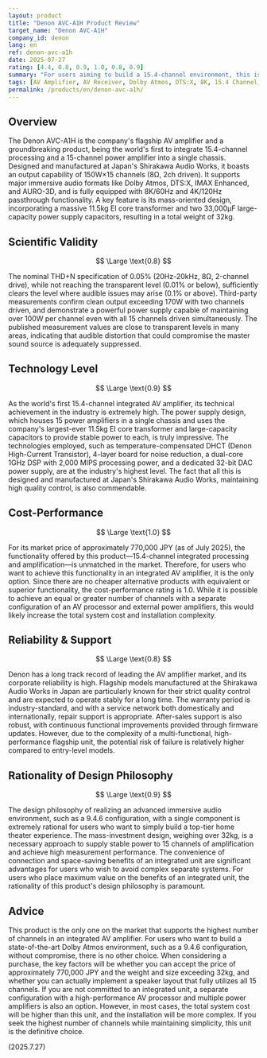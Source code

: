 ```yaml
---
layout: product
title: "Denon AVC-A1H Product Review"
target_name: "Denon AVC-A1H"
company_id: denon
lang: en
ref: denon-avc-a1h
date: 2025-07-27
rating: [4.4, 0.8, 0.9, 1.0, 0.8, 0.9]
summary: "For users aiming to build a 15.4-channel environment, this is the one and only flagship AV amplifier on the market."
tags: [AV Amplifier, AV Receiver, Dolby Atmos, DTS:X, 8K, 15.4 Channel, Home Theater]
permalink: /products/en/denon-avc-a1h/
---
```


## Overview

The Denon AVC-A1H is the company's flagship AV amplifier and a groundbreaking product, being the world's first to integrate 15.4-channel processing and a 15-channel power amplifier into a single chassis. Designed and manufactured at Japan's Shirakawa Audio Works, it boasts an output capability of 150W×15 channels (8Ω, 2ch driven). It supports major immersive audio formats like Dolby Atmos, DTS:X, IMAX Enhanced, and AURO-3D, and is fully equipped with 8K/60Hz and 4K/120Hz passthrough functionality. A key feature is its mass-oriented design, incorporating a massive 11.5kg EI core transformer and two 33,000µF large-capacity power supply capacitors, resulting in a total weight of 32kg.

## Scientific Validity

$$ \Large \text{0.8} $$

The nominal THD+N specification of 0.05% (20Hz-20kHz, 8Ω, 2-channel drive), while not reaching the transparent level (0.01% or below), sufficiently clears the level where audible issues may arise (0.1% or above). Third-party measurements confirm clean output exceeding 170W with two channels driven, and demonstrate a powerful power supply capable of maintaining over 100W per channel even with all 15 channels driven simultaneously. The published measurement values are close to transparent levels in many areas, indicating that audible distortion that could compromise the master sound source is adequately suppressed.

## Technology Level

$$ \Large \text{0.9} $$

As the world's first 15.4-channel integrated AV amplifier, its technical achievement in the industry is extremely high. The power supply design, which houses 15 power amplifiers in a single chassis and uses the company's largest-ever 11.5kg EI core transformer and large-capacity capacitors to provide stable power to each, is truly impressive. The technologies employed, such as temperature-compensated DHCT (Denon High-Current Transistor), 4-layer board for noise reduction, a dual-core 1GHz DSP with 2,000 MIPS processing power, and a dedicated 32-bit DAC power supply, are at the industry's highest level. The fact that all this is designed and manufactured at Japan's Shirakawa Audio Works, maintaining high quality control, is also commendable.

## Cost-Performance

$$ \Large \text{1.0} $$

For its market price of approximately 770,000 JPY (as of July 2025), the functionality offered by this product—15.4-channel integrated processing and amplification—is unmatched in the market. Therefore, for users who want to achieve this functionality in an integrated AV amplifier, it is the only option. Since there are no cheaper alternative products with equivalent or superior functionality, the cost-performance rating is 1.0. While it is possible to achieve an equal or greater number of channels with a separate configuration of an AV processor and external power amplifiers, this would likely increase the total system cost and installation complexity.

## Reliability & Support

$$ \Large \text{0.8} $$

Denon has a long track record of leading the AV amplifier market, and its corporate reliability is high. Flagship models manufactured at the Shirakawa Audio Works in Japan are particularly known for their strict quality control and are expected to operate stably for a long time. The warranty period is industry-standard, and with a service network both domestically and internationally, repair support is appropriate. After-sales support is also robust, with continuous functional improvements provided through firmware updates. However, due to the complexity of a multi-functional, high-performance flagship unit, the potential risk of failure is relatively higher compared to entry-level models.

## Rationality of Design Philosophy

$$ \Large \text{0.9} $$

The design philosophy of realizing an advanced immersive audio environment, such as a 9.4.6 configuration, with a single component is extremely rational for users who want to simply build a top-tier home theater experience. The mass-investment design, weighing over 32kg, is a necessary approach to supply stable power to 15 channels of amplification and achieve high measurement performance. The convenience of connection and space-saving benefits of an integrated unit are significant advantages for users who wish to avoid complex separate systems. For users who place maximum value on the benefits of an integrated unit, the rationality of this product's design philosophy is paramount.

## Advice

This product is the only one on the market that supports the highest number of channels in an integrated AV amplifier. For users who want to build a state-of-the-art Dolby Atmos environment, such as a 9.4.6 configuration, without compromise, there is no other choice. When considering a purchase, the key factors will be whether you can accept the price of approximately 770,000 JPY and the weight and size exceeding 32kg, and whether you can actually implement a speaker layout that fully utilizes all 15 channels. If you are not committed to an integrated unit, a separate configuration with a high-performance AV processor and multiple power amplifiers is also an option. However, in most cases, the total system cost will be higher than this unit, and the installation will be more complex. If you seek the highest number of channels while maintaining simplicity, this unit is the definitive choice.

(2025.7.27)
